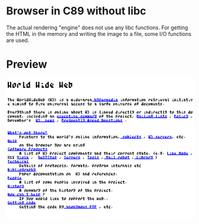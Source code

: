 # Browser in C89 without libc

The actual rendering "engine" does not use any libc functions. For
getting the HTML in the memory and writing the image to a file, some I/O
functions are used.

# Preview

![render](./render.png)

